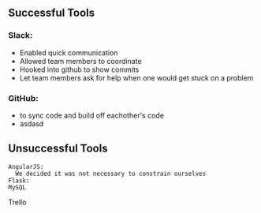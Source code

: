 ## Successful Tools
### Slack:
- Enabled quick communication
- Allowed team members to coordinate
- Hooked into github to show commits
- Let team members ask for help when one would get stuck on a problem

### GitHub: 
- to sync code and build off eachother's code
- asdasd
  
## Unsuccessful Tools
    AngularJS:
      We decided it was not necessary to constrain ourselves 
    Flask:
    MySQL
  Trello
  
